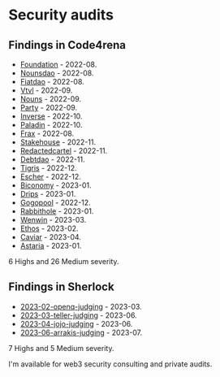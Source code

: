 # Security audits 

## Findings in Code4rena 

- [Foundation](c4/2022-08-foundation/README.md) - 2022-08.
- [Nounsdao](c4/2022-08-nounsdao/README.md) - 2022-08.
- [Fiatdao](c4/2022-08-fiatdao/README.md) - 2022-08.
- [Vtvl](c4/2022-09-vtvl/README.md) - 2022-09.
- [Nouns](c4/2022-09-nouns-builder/README.md) - 2022-09.
- [Party](c4/2022-09-party/README.md) - 2022-09.
- [Inverse](c4/2022-10-inverse/README.md) - 2022-10.
- [Paladin](c4/2022-10-paladin/README.md) - 2022-10.
- [Frax](c4/2022-08-frax/README.md) - 2022-08.
- [Stakehouse](c4/2022-11-stakehouse/README.md) - 2022-11.
- [Redactedcartel](c4/2022-11-redactedcartel/README.md) - 2022-11.
- [Debtdao](c4/2022-11-debtdao/README.md) - 2022-11.
- [Tigris](c4/2022-12-tigris/README.md) - 2022-12.
- [Escher](c4/2022-12-escher/README.md) - 2022-12.
- [Biconomy](c4/2023-01-biconomy/README.md) - 2023-01.
- [Drips](c4/2023-01-drips/README.md) - 2023-01.
- [Gogopool](c4/2022-12-gogopool/README.md) - 2022-12.
- [Rabbithole](c4/2023-01-rabbithole/README.md) - 2023-01.
- [Wenwin](c4/2023-03-wenwin/README.md) - 2023-03.
- [Ethos](c4/2023-02-ethos/README.md) - 2023-02.
- [Caviar](c4/2023-04-caviar/README.md) - 2023-04.
- [Astaria](c4/2023-01-astaria/README.md) - 2023-01.

6 Highs and 26 Medium severity.


## Findings in Sherlock 

- [2023-02-openq-judging](sherlock/2023-02-openq-judging/README.md) - 2023-03.
- [2023-03-teller-judging](sherlock/2023-03-teller-judging/README.md) - 2023-06.
- [2023-04-jojo-judging](sherlock/2023-04-jojo-judging/README.md) - 2023-06.
- [2023-06-arrakis-judging](sherlock/2023-06-arrakis-judging/README.md) - 2023-07.

7 Highs and 5 Medium severity.

I'm available for web3 security consulting and private audits.